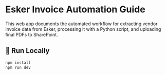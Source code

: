 # Esker Invoice Automation Guide

This web app documents the automated workflow for extracting vendor invoice data from Esker, processing it with a Python script, and uploading final PDFs to SharePoint.

## 🚀 Run Locally

```bash
npm install
npm run dev
